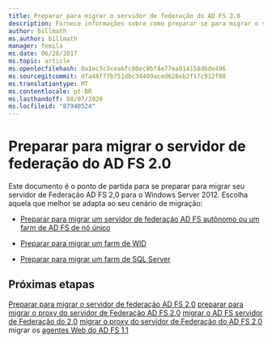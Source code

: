 ```yaml
---
title: Preparar para migrar o servidor de federação do AD FS 2.0
description: Fornece informações sobre como preparar-se para migrar o servidor de AD FS para o Windows Server 2012.
author: billmath
ms.author: billmath
manager: femila
ms.date: 06/28/2017
ms.topic: article
ms.openlocfilehash: 0a1ec3c3ceabfc80ec8bf4e77ea914158d6de496
ms.sourcegitcommit: dfa48f77b751dbc34409aced628eb2f17c912f08
ms.translationtype: MT
ms.contentlocale: pt-BR
ms.lasthandoff: 08/07/2020
ms.locfileid: "87940524"
---
```

# <a name="prepare-to-migrate-the-ad-fs-20-federation-server"></a>Preparar para migrar o servidor de federação do AD FS 2.0

Este documento é o ponto de partida para se preparar para migrar seu servidor de Federação AD FS 2,0 para o Windows Server 2012.  Escolha aquela que melhor se adapta ao seu cenário de migração:

-   [Preparar para migrar um servidor de federação AD FS autônomo ou um farm de AD FS de nó único](prepare-to-migrate-a-stand-alone-ad-fs-federation-server.md)

-   [Preparar para migrar um farm de WID](prepare-to-migrate-a-wid-farm.md)

-   [Preparar para migrar um farm de SQL Server](prepare-to-migrate-a-sql-server-farm.md)

## <a name="next-steps"></a>Próximas etapas
 [Preparar para migrar o servidor de federação AD FS 2,0](prepare-to-migrate-ad-fs-fed-server.md) [preparar para migrar o proxy do servidor de Federação AD FS 2,0](prepare-to-migrate-ad-fs-fed-proxy.md) [migrar o AD FS servidor de Federação do 2,0](migrate-the-ad-fs-fed-server.md) [migrar o proxy do servidor de Federação do AD FS 2,0](migrate-the-ad-fs-2-fed-server-proxy.md) migrar os [agentes Web do AD FS 1,1](migrate-the-ad-fs-web-agent.md)



